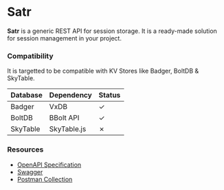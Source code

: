 # Satr

__Satr__ is a generic REST API for session storage. It is a ready-made solution for session management in your project.

### Compatibility

It is targetted to be compatible with KV Stores like Badger, BoltDB & SkyTable.

| Database | Dependency  | Status |
|----------|-------------|--------|
| Badger   | VxDB        | ✓      |
| BoltDB   | BBolt API   | ✓      |
| SkyTable | SkyTable.js | ✗      |

### Resources

*   [OpenAPI Specification](satr.oas3.html)
*   [Swagger](satr.swagger.yaml)
*   [Postman Collection](satr.postman_collection.json)